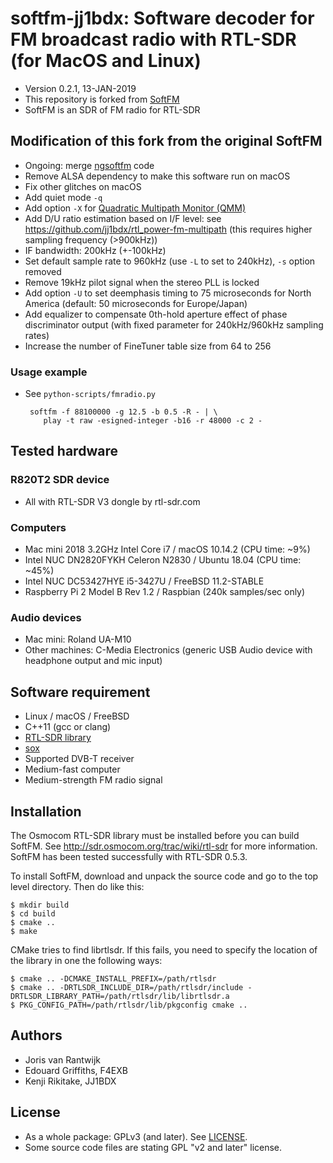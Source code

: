 # softfm-jj1bdx: Software decoder for FM broadcast radio with RTL-SDR (for MacOS and Linux)

* Version 0.2.1, 13-JAN-2019
* This repository is forked from [SoftFM](https://github.com/jorisvr/SoftFM)
* SoftFM is an SDR of FM radio for RTL-SDR

## Modification of this fork from the original SoftFM

* Ongoing: merge [ngsoftfm](https://github.com/f4exb/ngsoftfm) code
* Remove ALSA dependency to make this software run on macOS
* Fix other glitches on macOS
* Add quiet mode `-q`
* Add option `-X` for [Quadratic Multipath Monitor (QMM)](http://ham-radio.com/k6sti/qmm.htm)
* Add D/U ratio estimation based on I/F level: see <https://github.com/jj1bdx/rtl_power-fm-multipath> (this requires higher sampling frequency (>900kHz))
* IF bandwidth: 200kHz (+-100kHz)
* Set default sample rate to 960kHz (use `-L` to set to 240kHz), `-s` option removed
* Remove 19kHz pilot signal when the stereo PLL is locked
* Add option `-U` to set deemphasis timing to 75 microseconds for North America (default: 50 microseconds for Europe/Japan)
* Add equalizer to compensate 0th-hold aperture effect of phase discriminator output (with fixed parameter for 240kHz/960kHz sampling rates)
* Increase the number of FineTuner table size from 64 to 256

### Usage example

* See `python-scripts/fmradio.py`

       softfm -f 88100000 -g 12.5 -b 0.5 -R - | \
          play -t raw -esigned-integer -b16 -r 48000 -c 2 -

## Tested hardware

### R820T2 SDR device

* All with RTL-SDR V3 dongle by rtl-sdr.com

### Computers

* Mac mini 2018 3.2GHz Intel Core i7 / macOS 10.14.2 (CPU time: ~9%)
* Intel NUC DN2820FYKH Celeron N2830 / Ubuntu 18.04 (CPU time: ~45%)
* Intel NUC DC53427HYE i5-3427U / FreeBSD 11.2-STABLE
* Raspberry Pi 2 Model B Rev 1.2 / Raspbian (240k samples/sec only)

### Audio devices

* Mac mini: Roland UA-M10
* Other machines: C-Media Electronics (generic USB Audio device with headphone output and mic input)

## Software requirement

* Linux / macOS / FreeBSD
* C++11 (gcc or clang)
* [RTL-SDR library](http://sdr.osmocom.org/trac/wiki/rtl-sdr)
* [sox](http://sox.sourceforge.net/)
* Supported DVB-T receiver
* Medium-fast computer
* Medium-strength FM radio signal

## Installation

The Osmocom RTL-SDR library must be installed before you can build SoftFM.
See <http://sdr.osmocom.org/trac/wiki/rtl-sdr> for more information.
SoftFM has been tested successfully with RTL-SDR 0.5.3.

To install SoftFM, download and unpack the source code and go to the
top level directory. Then do like this:

    $ mkdir build
    $ cd build
    $ cmake ..
    $ make
    
CMake tries to find librtlsdr. If this fails, you need to specify
the location of the library in one the following ways:

    $ cmake .. -DCMAKE_INSTALL_PREFIX=/path/rtlsdr
    $ cmake .. -DRTLSDR_INCLUDE_DIR=/path/rtlsdr/include -DRTLSDR_LIBRARY_PATH=/path/rtlsdr/lib/librtlsdr.a
    $ PKG_CONFIG_PATH=/path/rtlsdr/lib/pkgconfig cmake ..
    
## Authors

* Joris van Rantwijk
* Edouard Griffiths, F4EXB
* Kenji Rikitake, JJ1BDX

## License

* As a whole package: GPLv3 (and later). See [LICENSE](LICENSE).
* Some source code files are stating GPL "v2 and later" license.
